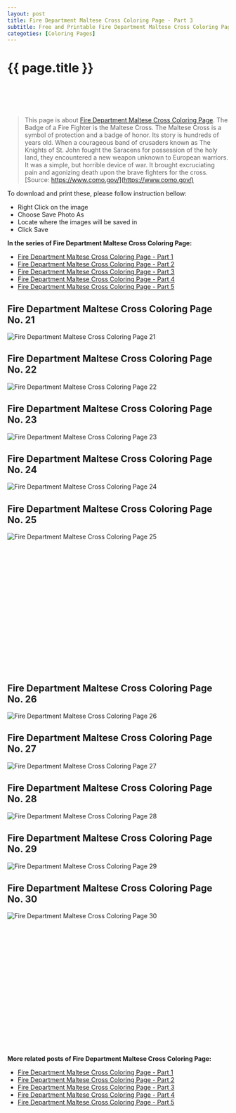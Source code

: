 ```yaml
---
layout: post
title: Fire Department Maltese Cross Coloring Page - Part 3
subtitle: Free and Printable Fire Department Maltese Cross Coloring Page - Part 3
categoties: [Coloring Pages]
---
```

{{ page.title }}
================
<script async src="//pagead2.googlesyndication.com/pagead/js/adsbygoogle.js"></script><!-- UnderTitleAds --> <ins class="adsbygoogle" style="display:inline-block;width:468px;height:60px" data-ad-client="ca-pub-6753140515841889" data-ad-slot="4010138290"></ins><script> (adsbygoogle = window.adsbygoogle || []).push({}); </script>

> This page is about [Fire Department Maltese Cross Coloring Page](https://freecoloringpages.github.io/). The Badge of a Fire Fighter is the Maltese Cross. The Maltese Cross is a symbol of protection and a badge of honor. Its story is hundreds of years old. When a courageous band of crusaders known as The Knights of St. John fought the Saracens for possession of the holy land, they encountered a new weapon unknown to European warriors. It was a simple, but horrible device of war. It brought excruciating pain and agonizing death upon the brave fighters for the cross. [Source: https://www.como.gov/](https://www.como.gov/)

To download and print these, please follow instruction bellow:
* Right Click on the image 
* Choose Save Photo As 
* Locate where the images will be saved in 
* Click Save

**In the series of Fire Department Maltese Cross Coloring Page:**

* [Fire Department Maltese Cross Coloring Page - Part 1](https://freecoloringpages.github.io/2017/12/05/Fire-Department-Maltese-Cross-Coloring-Page-part-1.html)
* [Fire Department Maltese Cross Coloring Page - Part 2](https://freecoloringpages.github.io/2017/12/05/Fire-Department-Maltese-Cross-Coloring-Page-part-2.html)
* [Fire Department Maltese Cross Coloring Page - Part 3](https://freecoloringpages.github.io/2017/12/05/Fire-Department-Maltese-Cross-Coloring-Page-part-3.html)
* [Fire Department Maltese Cross Coloring Page - Part 4](https://freecoloringpages.github.io/2017/12/05/Fire-Department-Maltese-Cross-Coloring-Page-part-4.html)
* [Fire Department Maltese Cross Coloring Page - Part 5](https://freecoloringpages.github.io/2017/12/05/Fire-Department-Maltese-Cross-Coloring-Page-part-5.html)

## Fire Department Maltese Cross Coloring Page No. 21
![Fire Department Maltese Cross Coloring Page 21](https://freecoloringpages.github.io/img3/Fire-Department-Maltese-Cross-Coloring-Page%20(21).jpg "Fire Department Maltese Cross Coloring Page 21")

## Fire Department Maltese Cross Coloring Page No. 22
![Fire Department Maltese Cross Coloring Page 22](https://freecoloringpages.github.io/img3/Fire-Department-Maltese-Cross-Coloring-Page%20(22).jpg "Fire Department Maltese Cross Coloring Page 22")

## Fire Department Maltese Cross Coloring Page No. 23
![Fire Department Maltese Cross Coloring Page 23](https://freecoloringpages.github.io/img3/Fire-Department-Maltese-Cross-Coloring-Page%20(23).jpg "Fire Department Maltese Cross Coloring Page 23")

## Fire Department Maltese Cross Coloring Page No. 24
![Fire Department Maltese Cross Coloring Page 24](https://freecoloringpages.github.io/img3/Fire-Department-Maltese-Cross-Coloring-Page%20(24).jpg "Fire Department Maltese Cross Coloring Page 24")

## Fire Department Maltese Cross Coloring Page No. 25
![Fire Department Maltese Cross Coloring Page 25](https://freecoloringpages.github.io/img3/Fire-Department-Maltese-Cross-Coloring-Page%20(25).jpg "Fire Department Maltese Cross Coloring Page 25")

<script async src="//pagead2.googlesyndication.com/pagead/js/adsbygoogle.js"></script><!-- Texxtonly --><ins class="adsbygoogle" style="display:inline-block;width:336px;height:280px" data-ad-client="ca-pub-6753140515841889" data-ad-slot="3207852233"></ins><script>(adsbygoogle = window.adsbygoogle || []).push({}); </script>

## Fire Department Maltese Cross Coloring Page No. 26
![Fire Department Maltese Cross Coloring Page 26](https://freecoloringpages.github.io/img3/Fire-Department-Maltese-Cross-Coloring-Page%20(26).jpg "Fire Department Maltese Cross Coloring Page 26")

## Fire Department Maltese Cross Coloring Page No. 27
![Fire Department Maltese Cross Coloring Page 27](https://freecoloringpages.github.io/img3/Fire-Department-Maltese-Cross-Coloring-Page%20(27).jpg "Fire Department Maltese Cross Coloring Page 27")

## Fire Department Maltese Cross Coloring Page No. 28
![Fire Department Maltese Cross Coloring Page 28](https://freecoloringpages.github.io/img3/Fire-Department-Maltese-Cross-Coloring-Page%20(28).jpg "Fire Department Maltese Cross Coloring Page 28")

## Fire Department Maltese Cross Coloring Page No. 29
![Fire Department Maltese Cross Coloring Page 29](https://freecoloringpages.github.io/img3/Fire-Department-Maltese-Cross-Coloring-Page%20(29).jpg "Fire Department Maltese Cross Coloring Page 29")

## Fire Department Maltese Cross Coloring Page No. 30
![Fire Department Maltese Cross Coloring Page 30](https://freecoloringpages.github.io/img3/Fire-Department-Maltese-Cross-Coloring-Page%20(30).jpg "Fire Department Maltese Cross Coloring Page 30")

<script async src="//pagead2.googlesyndication.com/pagead/js/adsbygoogle.js"></script><!-- Texxtonly --><ins class="adsbygoogle" style="display:inline-block;width:336px;height:280px" data-ad-client="ca-pub-6753140515841889" data-ad-slot="3207852233"></ins><script>(adsbygoogle = window.adsbygoogle || []).push({}); </script>

**More related posts of Fire Department Maltese Cross Coloring Page:**

* [Fire Department Maltese Cross Coloring Page - Part 1](https://freecoloringpages.github.io/2017/12/05/Fire-Department-Maltese-Cross-Coloring-Page-part-1.html)
* [Fire Department Maltese Cross Coloring Page - Part 2](https://freecoloringpages.github.io/2017/12/05/Fire-Department-Maltese-Cross-Coloring-Page-part-2.html)
* [Fire Department Maltese Cross Coloring Page - Part 3](https://freecoloringpages.github.io/2017/12/05/Fire-Department-Maltese-Cross-Coloring-Page-part-3.html)
* [Fire Department Maltese Cross Coloring Page - Part 4](https://freecoloringpages.github.io/2017/12/05/Fire-Department-Maltese-Cross-Coloring-Page-part-4.html)
* [Fire Department Maltese Cross Coloring Page - Part 5](https://freecoloringpages.github.io/2017/12/05/Fire-Department-Maltese-Cross-Coloring-Page-part-5.html)

